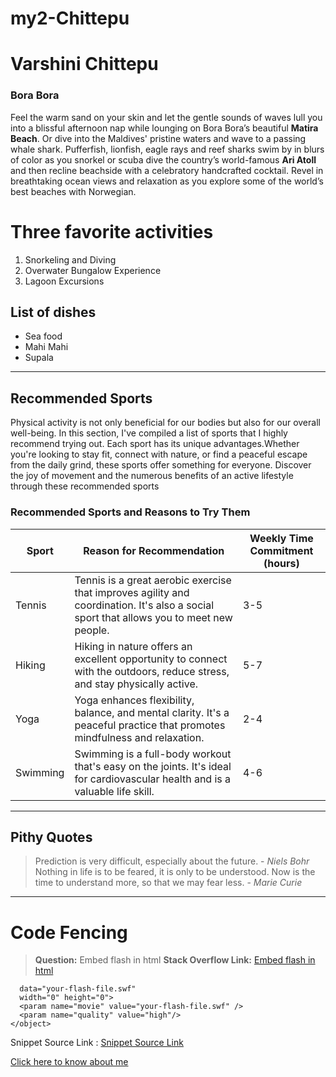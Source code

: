 # my2-Chittepu

# Varshini Chittepu

### Bora Bora

Feel the warm sand on your skin and let the gentle sounds of waves lull you into a blissful afternoon nap while lounging on Bora Bora’s beautiful **Matira Beach**. Or dive into the Maldives' pristine waters and wave to a passing whale shark. Pufferfish, lionfish, eagle rays and reef sharks swim by in blurs of color as you snorkel or scuba dive the country’s world-famous **Ari Atoll** and then recline beachside with a celebratory handcrafted cocktail. Revel in breathtaking ocean views and relaxation as you explore some of the world’s best beaches with Norwegian.

# Three favorite activities
1. Snorkeling and Diving
2. Overwater Bungalow Experience
3. Lagoon Excursions

## List of dishes
* Sea food
* Mahi Mahi
* Supala

______________________________________________________________________

## Recommended Sports

Physical activity is not only beneficial for our bodies but also for our overall well-being. In this section, I've compiled a list of sports that I highly recommend trying out. Each sport has its unique advantages.Whether you're looking to stay fit, connect with nature, or find a peaceful escape from the daily grind, these sports offer something for everyone. Discover the joy of movement and the numerous benefits of an active lifestyle through these recommended sports

 

### Recommended Sports and Reasons to Try Them

| Sport            | Reason for Recommendation                                | Weekly Time Commitment (hours) |
|------------------|----------------------------------------------------------|--------------------------------|
| Tennis           | Tennis is a great aerobic exercise that improves agility and coordination. It's also a social sport that allows you to meet new people. | 3-5                            |
| Hiking           | Hiking in nature offers an excellent opportunity to connect with the outdoors, reduce stress, and stay physically active. | 5-7                            |
| Yoga             | Yoga enhances flexibility, balance, and mental clarity. It's a peaceful practice that promotes mindfulness and relaxation. | 2-4                            |
| Swimming         | Swimming is a full-body workout that's easy on the joints. It's ideal for cardiovascular health and is a valuable life skill. | 4-6                            |


________________________________________________________________________________________
## Pithy Quotes
>Prediction is very difficult, especially about the future. - *Niels Bohr*
> Nothing in life is to be feared, it is only to be understood. Now is the time to understand more, so that we may fear less. - *Marie Curie*
 
__________________________________

# Code Fencing

> **Question:** Embed flash in html
> **Stack Overflow Link:** [Embed flash in html](https://stackoverflow.com/questions/1333202/embed-flash-in-html)

```<object type="application/x-shockwave-flash" 
  data="your-flash-file.swf" 
  width="0" height="0">
  <param name="movie" value="your-flash-file.swf" />
  <param name="quality" value="high"/>
</object>

```

Snippet Source Link : [Snippet Source Link](https://css-tricks.com/snippets/html/embedding-flash/)

 

[Click here to know about me](MyStats.md)
